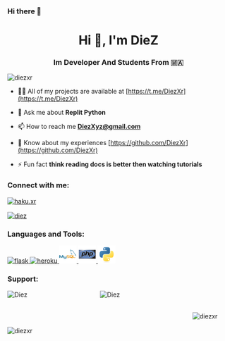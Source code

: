 ### Hi there 👋

<!--
**DiezXr/DiezXr** is a ✨ _special_ ✨ repository because its `README.md` (this file) appears on your GitHub profile.

Here are some ideas to get you started:

- 🔭 I’m currently working on ...
- 🌱 I’m currently learning ...
- 👯 I’m looking to collaborate on ...
- 🤔 I’m looking for help with ...
- 💬 Ask me about ...
- 📫 How to reach me: ...
- 😄 Pronouns: ...
- ⚡ Fun fact: ...
-->
<h1 align="center">Hi 👋, I'm DieZ</h1>

<h3 align="center">Im Developer And Students From 🇲🇦</h3>

<p align="left"> <img src="https://komarev.com/ghpvc/?username=diezxr&label=Profile%20views&color=0e75b6&style=flat" alt="diezxr" /> </p>

- 👨‍💻 All of my projects are available at [https://t.me/DiezXr](https://t.me/DiezXr)

- 💬 Ask me about **Replit Python**

- 📫 How to reach me **DiezXyz@gmail.com**

- 📄 Know about my experiences [https://github.com/DiezXr](https://github.com/DiezXr)

- ⚡ Fun fact **think reading docs is better then watching tutorials**

<h3 align="left">Connect with me:</h3>

<p align="left">

<a href="https://instagram.com/haku.xr" target="blank"><img align="center" src="https://raw.githubusercontent.com/rahuldkjain/github-profile-readme-generator/master/src/images/icons/Social/instagram.svg" alt="haku.xr" height="30" width="40" /></a>

<a href="https://www.youtube.com/c/diez" target="blank"><img align="center" src="https://raw.githubusercontent.com/rahuldkjain/github-profile-readme-generator/master/src/images/icons/Social/youtube.svg" alt="diez" height="30" width="40" /></a>

</p>

<h3 align="left">Languages and Tools:</h3>

<p align="left"> <a href="https://flask.palletsprojects.com/" target="_blank" rel="noreferrer"> <img src="https://www.vectorlogo.zone/logos/pocoo_flask/pocoo_flask-icon.svg" alt="flask" width="40" height="40"/> </a> <a href="https://heroku.com" target="_blank" rel="noreferrer"> <img src="https://www.vectorlogo.zone/logos/heroku/heroku-icon.svg" alt="heroku" width="40" height="40"/> </a> <a href="https://www.mysql.com/" target="_blank" rel="noreferrer"> <img src="https://raw.githubusercontent.com/devicons/devicon/master/icons/mysql/mysql-original-wordmark.svg" alt="mysql" width="40" height="40"/> </a> <a href="https://www.php.net" target="_blank" rel="noreferrer"> <img src="https://raw.githubusercontent.com/devicons/devicon/master/icons/php/php-original.svg" alt="php" width="40" height="40"/> </a> <a href="https://www.python.org" target="_blank" rel="noreferrer"> <img src="https://raw.githubusercontent.com/devicons/devicon/master/icons/python/python-original.svg" alt="python" width="40" height="40"/> </a> </p>

<h3 align="left">Support:</h3>

<p><a href="https://www.buymeacoffee.com/Diez"> <img align="left" src="https://cdn.buymeacoffee.com/buttons/v2/default-yellow.png" height="50" width="210" alt="Diez" /></a><a href="https://ko-fi.com/Diez"> <img align="left" src="https://cdn.ko-fi.com/cdn/kofi3.png?v=3" height="50" width="210" alt="Diez" /></a></p><br><br>

<p><img align="center" src="https://github-readme-stats.vercel.app/api/top-langs?username=diezxr&show_icons=true&locale=en&layout=compact" alt="diezxr" /></p>

<p><img align="center" src="https://github-readme-streak-stats.herokuapp.com/?user=diezxr&" alt="diezxr" /></p>
